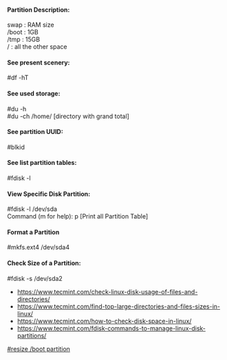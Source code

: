 #### Partition Description:
swap : RAM size\
/boot : 1GB\
/tmp : 15GB\
/ : all the other space

#### See present scenery:
#df -hT

#### See used storage:
#du -h\
#du -ch /home/ [directory with grand total]

#### See partition UUID:
#blkid

#### See list partition tables:
#fdisk -l

#### View Specific Disk Partition:
#fdisk -l /dev/sda\
Command (m for help): p [Print all Partition Table]

#### Format a Partition
#mkfs.ext4 /dev/sda4

#### Check Size of a Partition:
#fdisk -s /dev/sda2



* https://www.tecmint.com/check-linux-disk-usage-of-files-and-directories/
* https://www.tecmint.com/find-top-large-directories-and-files-sizes-in-linux/
* https://www.tecmint.com/how-to-check-disk-space-in-linux/
* https://www.tecmint.com/fdisk-commands-to-manage-linux-disk-partitions/

[#resize /boot partition](https://askubuntu.com/questions/280211/how-do-i-resize-my-boot-partition#:~:text=Reboot%20the%20server%20to%20single,new%20size%20with%20additional%201GB.&text=df%20%2Dk%20should%20see%20%2Fboot,to%20print%20the%20partition%20table)
